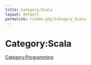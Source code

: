 ```yaml
---
title: Category:Scala
layout: default
permalink: /index.php/Category_Scala
---
```


# Category:Scala

[Category:Programming](Category_Programming)